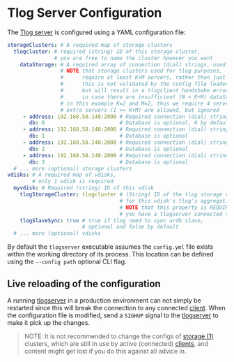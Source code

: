 # Tlog Server Configuration

The [Tlog server][tlogserver] is configured using a YAML configuration file:

```yaml
storageClusters: # A required map of storage clusters
  tlogcluster: # required (string) ID of this storage cluster,
               # you are free to name the cluster however you want
    dataStorage: # A required array of connection (dial) strings, used to store data,
                 # NOTE that storage clusters used for tlog purposes,
                 #      require at least K+M servers, rather than just the normal minimum of 1,
                 #      this is not validated by the config file loader,
                 #      but will result in a tlogclient handshake error,
                 #      in case there are insufficient (N < K+M) dataStorage servers listed
                 # in this example K=2 and M=2, thus we require 4 servers,
                 # extra servers (I >= K+M) are allowed, but ignored
     - address: 192.168.58.148:2000 # Required connection (dial) string
       db: 0                        # Database is optional, 0 by default
     - address: 192.168.58.148:2000 # Required connection (dial) string
       db: 1                        # Database is optional
     - address: 192.168.58.148:2000 # Required connection (dial) string
       db: 2                        # Database is optional
     - address: 192.168.58.148:2000 # Required connection (dial) string
       db: 3                        # Database is optional
  # ... more (optional) storage clusters
vdisks: # A required map of vdisks,
        # only 1 vdisk is required
  myvdisk: # Required (string) ID of this vdisk
    tlogStorageCluster: tlogcluster # (String) ID of the tlog storage cluster to use
                                    # for this vdisk's tlog's aggregation storage,
                                    # NOTE that this property is REQUIRED in case
                                    # you have a tlogserver connected to your nbdserver
    tlogSlaveSync: true # true if tlog need to sync ardb slave,
                        # optional and false by default
  # ... more (optional) vdisks
```

By default the `tlogserver` executable assumes the `config.yml` file
exists within the working directory of its process. This location can be defined
using the `--config path` optional CLI flag.

## Live reloading of the configuration

A running [tlogserver][tlogserver] in a production environment can not simply be restarted
since this will break the connection to any connected [client][tlogclient].
When the configuration file is modified,
send a `SIGHUP` signal to the [tlogserver][tlogserver] to make it pick up the changes.

> NOTE: It is not recommended to change the configs of [storage (1)][storage] clusters,
which are still in use by active (connected) [clients][tlogclient],
and content might get lost if you do this against all advice in.


[tlogserver]: server.md
[tlogclient]: client.md

[storage]: /docs/glossary.md#storage